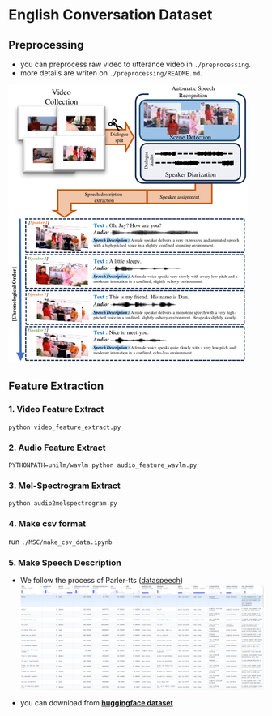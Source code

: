 # English Conversation Dataset

## Preprocessing
- you can preprocess raw video to utterance video in `./preprocessing`.
- more details are writen on  `./preprocessing/README.md`.

![MSC_description](./images/pipeline.png)

## Feature Extraction

### 1. Video Feature Extract
```
python video_feature_extract.py
```

### 2. Audio Feature Extract
```
PYTHONPATH=unilm/wavlm python audio_feature_wavlm.py 
```

### 3. Mel-Spectrogram Extract
```
python audio2melspectrogram.py
```

### 4. Make csv format
run `./MSC/make_csv_data.ipynb`

### 5. Make Speech Description
- We follow the process of Parler-tts ([dataspeech](https://github.com/huggingface/dataspeech))
![MSC_description](./images/MSC_description.png)

- you can download from [**huggingface dataset**](https://huggingface.co/datasets/TAESOO98/msc-audio-transcript)
